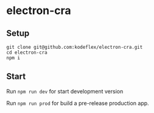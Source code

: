 # electron-cra

## Setup

```
git clone git@github.com:kodeflex/electron-cra.git
cd electron-cra
npm i
```

## Start

Run `npm run dev` for start development version

Run `npm run prod` for build a pre-release production app.
